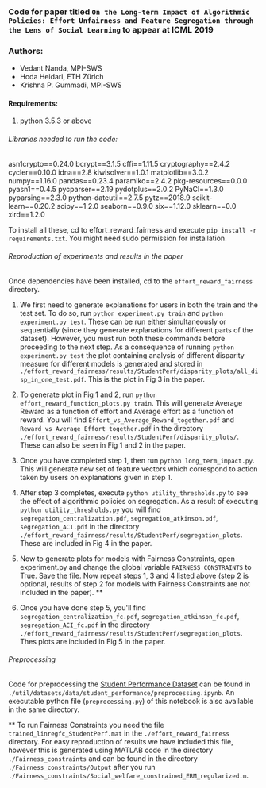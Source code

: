 ### Code for paper titled ``On the Long-term Impact of Algorithmic Policies: Effort Unfairness and Feature Segregation through the Lens of Social Learning`` to appear at ICML 2019

### Authors:

 * Vedant Nanda, MPI-SWS
 * Hoda Heidari, ETH Zürich
 * Krishna P. Gummadi, MPI-SWS

#### Requirements:

1. python 3.5.3 or above

###### Libraries needed to run the code:

asn1crypto==0.24.0
bcrypt==3.1.5
cffi==1.11.5
cryptography==2.4.2
cycler==0.10.0
idna==2.8
kiwisolver==1.0.1
matplotlib==3.0.2
numpy==1.16.0
pandas==0.23.4
paramiko==2.4.2
pkg-resources==0.0.0
pyasn1==0.4.5
pycparser==2.19
pydotplus==2.0.2
PyNaCl==1.3.0
pyparsing==2.3.0
python-dateutil==2.7.5
pytz==2018.9
scikit-learn==0.20.2
scipy==1.2.0
seaborn==0.9.0
six==1.12.0
sklearn==0.0
xlrd==1.2.0


To install all these, cd to effort_reward_fairness and execute ``pip install -r requirements.txt``. You might need sudo permission for installation.


###### Reproduction of experiments and results in the paper

Once dependencies have been installed, cd to the ``effort_reward_fairness`` directory.

1. We first need to generate explanations for users in both the train and the test set. To do so, run ``python experiment.py train`` and ``python experiment.py test``. These can be run either simultaneously or sequentially (since they generate explanations for different parts of the dataset). However, you must run both these commands before proceeding to the next step. As a consequence of running ``python experiment.py test`` the plot containing analysis of different disparity measure for different models is generated and stored in ``./effort_reward_fairness/results/StudentPerf/disparity_plots/all_disp_in_one_test.pdf``. This is the plot in Fig 3 in the paper.

2. To generate plot in Fig 1 and 2, run ``python effort_reward_function_plots.py train``. This will generate Average Reward as a function of effort and Average effort as a function of reward. You will find ``Effort_vs_Average_Reward_together.pdf`` and ``Reward_vs_Average_Effort_together.pdf`` in the directory ``./effort_reward_fairness/results/StudentPerf/disparity_plots/``. These can also be seen in Fig 1 and 2 in the paper.

3. Once you have completed step 1, then run ``python long_term_impact.py``. This will generate new set of feature vectors which correspond to action taken by users on explanations given in step 1.

4. After step 3 completes, execute ``python utility_thresholds.py`` to see the effect of algorithmic policies on segregation. As a result of executing ``python utility_thresholds.py`` you will find ``segregation_centralization.pdf``, ``segregation_atkinson.pdf``, ``segregation_ACI.pdf`` in the directory ``./effort_reward_fairness/results/StudentPerf/segregation_plots``. These are included in Fig 4 in the paper.

5. Now to generate plots for models with Fairness Constraints, open experiment.py and change the global variable ``FAIRNESS_CONSTRAINTS`` to True. Save the file. Now repeat steps 1, 3 and 4 listed above (step 2 is optional, results of step 2 for models with Fairness Constraints are not included in the paper). **

6. Once you have done step 5, you'll find ``segregation_centralization_fc.pdf``, ``segregation_atkinson_fc.pdf``, ``segregation_ACI_fc.pdf`` in the directory ``./effort_reward_fairness/results/StudentPerf/segregation_plots``. Thes plots are included in Fig 5 in the paper.


###### Preprocessing

Code for preprocessing the [Student Performance Dataset](http://archive.ics.uci.edu/ml/datasets/Student+Performance) can be found in ``./util/datasets/data/student_performance/preprocessing.ipynb``. An executable python file (``preprocessing.py``) of this notebook is also available in the same directory.


** To run Fairness Constraints you need the file ``trained_linregfc_StudentPerf.mat`` in the ``./effort_reward_fairness`` directory. For easy reproduction of results we have included this file, however this is generated using MATLAB code in the directory ``./Fairness_constraints`` and can be found in the directory ``./Fairness_constraints/Output`` after you run ``./Fairness_constraints/Social_welfare_constrained_ERM_regularized.m``.
